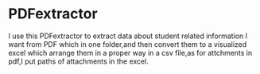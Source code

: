 # PDFextractor
I use this PDFextractor to extract data about student related information I want from PDF which in one folder,and then convert them to a visualized excel which arrange them in a proper way in a csv file,as for attchments in pdf,I put paths of attachments in the excel.
